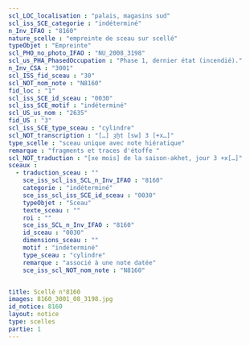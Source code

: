 ```yaml
---
scl_LOC_localisation : "palais, magasins sud"
scl_iss_SCE_categorie : "indéterminé"
n_Inv_IFAO : "8160"
nature_scelle : "empreinte de sceau sur scellé"
typeObjet : "Empreinte"
scl_PHO_no_photo_IFAO : "NU_2008_3198"
scl_us_PHA_PhasedOccupation : "Phase 1, dernier état (incendié)."
n_Inv_CSA : "3001"
scl_ISS_fid_sceau : "30"
scl_NOT_nom_note : "N8160"
fid_loc : "1"
scl_iss_SCE_id_sceau : "0030"
scl_iss_SCE_motif : "indéterminé"
scl_US_us_nom : "2635"
fid_US : "3"
scl_iss_SCE_type_sceau : "cylindre"
scl_NOT_transcription : "[…] ȝḫt [sw] 3 [+x…]"
type_scelle : "sceau unique avec note hiératique"
remarque : "fragments et traces d'étoffe "
scl_NOT_traduction : "[xe mois] de la saison-akhet, jour 3 +x[…]"
sceaux :
  - traduction_sceau : ""
    sce_iss_scl_iss_SCL_n_Inv_IFAO : "8160"
    categorie : "indéterminé"
    sce_iss_scl_iss_SCE_id_sceau : "0030"
    typeObjet : "Sceau"
    texte_sceau : ""
    roi : ""
    sce_iss_SCL_n_Inv_IFAO : "8160"
    id_sceau : "0030"
    dimensions_sceau : ""
    motif : "indéterminé"
    type_sceau : "cylindre"
    remarque : "associé à une note datée"
    sce_iss_scl_NOT_nom_note : "N8160"


title: Scellé n°8160
images: 8160_3001_08_3198.jpg
id_notice: 8160
layout: notice
type: scelles
partie: 1
---
```

